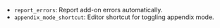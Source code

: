 -   `report_errors`: Report add-on errors automatically.
-   `appendix_mode_shortcut`: Editor shortcut for toggling appendix mode.
